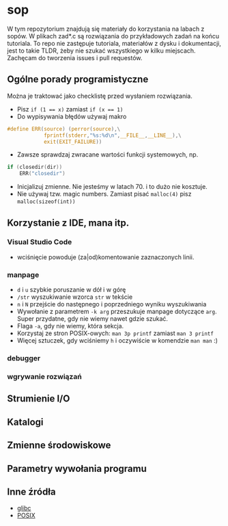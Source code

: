 # sop
W tym repozytorium znajdują się materiały do korzystania na labach z sopów.
W plikach zad\*.c są rozwiązania do przykładowych zadań na końcu tutoriala.
To repo nie zastępuje tutoriala, materiałów z dysku i dokumentacji, jest to takie TLDR, żeby nie szukać wszystkiego w kilku miejscach.
Zachęcam do tworzenia issues i pull requestów.


## Ogólne porady programistyczne
Można je traktować jako checklistę przed wysłaniem rozwiązania.

- Pisz `if (1 == x)` zamiast `if (x == 1)`
- Do wypisywania błędów używaj makro
```c
#define ERR(source) (perror(source),\
            fprintf(stderr,"%s:%d\n",__FILE__,__LINE__),\
            exit(EXIT_FAILURE))
```
- Zawsze sprawdzaj zwracane wartości funkcji systemowych, np.
```c
if (closedir(dir))
    ERR("closedir")
```
- Inicjalizuj zmienne. Nie jesteśmy w latach 70. i to dużo nie kosztuje.
- Nie używaj tzw. magic numbers. Zamiast pisać `malloc(4)` pisz `malloc(sizeof(int))`

## Korzystanie z IDE, mana itp.
### Visual Studio Code
- wciśnięcie <C-/> powoduje (za|od)komentowanie zaznaczonych linii.

### manpage
- `d` i `u` szybkie poruszanie w dół i w górę
- `/str` wyszukiwanie wzorca `str` w tekście
- `n` i `N` przejście do następnego i poprzedniego wyniku wyszukiwania
- Wywołanie z parametrem `-k arg` przeszukuje manpage dotyczące `arg`. Super przydatne, gdy nie wiemy nawet gdzie szukać.
- Flaga `-a`, gdy nie wiemy, która sekcja.
- Korzystaj ze stron POSIX-owych: `man 3p printf` zamiast `man 3 printf`
- Więcej sztuczek, gdy wciśniemy `h` i oczywiście w komendzie `man man` :)

### debugger

### wgrywanie rozwiązań

## Strumienie I/O

## Katalogi

## Zmienne środowiskowe

## Parametry wywołania programu

## Inne źródła
- [glibc](https://www.gnu.org/software/libc/manual/)
- [POSIX](https://pubs.opengroup.org/onlinepubs/9699919799/)
